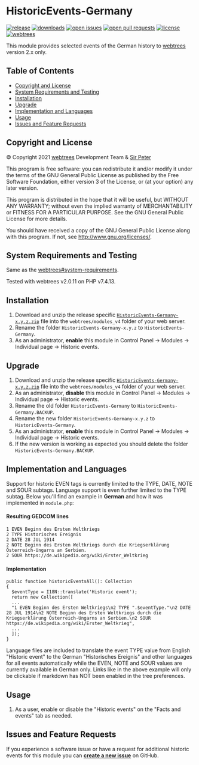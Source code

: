 # HistoricEvents-Germany

[![release](https://img.shields.io/github/v/release/reteP-riS/HistoricEvents-Germany)](https://github.com/reteP-riS/HistoricEvents-Germany/releases "release")
[![downloads](https://img.shields.io/github/downloads/reteP-riS/HistoricEvents-Germany/total.svg)](https://github.com/reteP-riS/HistoricEvents-Germany/releases "downloads")
[![open issues](https://img.shields.io/github/issues-raw/reteP-riS/HistoricEvents-Germany)](https://github.com/reteP-riS/HistoricEvents-Germany/issues?state=open "issues")
[![open pull requests](https://img.shields.io/github/issues-pr-raw/reteP-riS/HistoricEvents-Germany)](https://github.com/reteP-riS/HistoricEvents-Germany/pulls "pull requests")
[![license](https://img.shields.io/github/license/reteP-riS/HistoricEvents-Germany)](https://github.com/reteP-riS/HistoricEvents-Germany/blob/main/LICENSE.md "license")
[![webtrees](https://img.shields.io/static/v1?label=webtrees&message=v2.x&color=blue)](https://github.com/fisharebest/webtrees "webtrees")

This module provides selected events of the German history to [webtrees](https://github.com/fisharebest/webtrees) version 2.x only.

## Table of Contents

* [Copyright and License](#copyright-and-license)
* [System Requirements and Testing](#system-requirements-and-testing)
* [Installation](#installation)
* [Upgrade](#upgrade)
* [Implementation and Languages](#implementation-and-languages)
* [Usage](#usage)
* [Issues and Feature Requests](#issues-and-feature-requests)

## Copyright and License

© Copyright 2021 [webtrees](https://github.com/fisharebest/webtrees "webtrees") Development Team & [Sir Peter](https://github.com/reteP-riS/HistoricEvents-Germany "Sir Peter")

This program is free software: you can redistribute it and/or modify it under the terms of the GNU General Public License as published by the Free Software Foundation, either version 3 of the License, or (at your option) any later version.

This program is distributed in the hope that it will be useful, but WITHOUT ANY WARRANTY; without even the implied warranty of MERCHANTABILITY or FITNESS FOR A PARTICULAR PURPOSE. See the GNU General Public License for more details.

You should have received a copy of the GNU General Public License along with this program. If not, see <http://www.gnu.org/licenses/>.

## System Requirements and Testing

Same as the [webtrees#system-requirements](https://github.com/fisharebest/webtrees#system-requirements).

Tested with webtrees v2.0.11 on PHP v7.4.13.

## Installation

1. Download and unzip the release specific [`HistoricEvents-Germany-x.y.z.zip`](https://github.com/reteP-riS/HistoricEvents-Germany/releases "release") file into the `webtrees/modules_v4` folder of your web server.
2. Rename the folder `HistoricEvents-Germany-x.y.z` to `HistoricEvents-Germany`.
3. As an administrator, **enable** this module in Control Panel -> Modules -> Individual page -> Historic events.

## Upgrade

1. Download and unzip the release specific [`HistoricEvents-Germany-x.y.z.zip`](https://github.com/reteP-riS/HistoricEvents-Germany/releases "release") file into the `webtrees/modules_v4` folder of your web server.
2. As an administrator, **disable** this module in Control Panel -> Modules -> Individual page -> Historic events.
3. Rename the old folder `HistoricEvents-Germany` to `HistoricEvents-Germany.BACKUP`.
4. Rename the new folder `HistoricEvents-Germany-x.y.z` to `HistoricEvents-Germany`.
5. As an administrator, **enable** this module in Control Panel -> Modules -> Individual page -> Historic events.
6. If the new version is working as expected you should delete the folder `HistoricEvents-Germany.BACKUP`.

## Implementation and Languages

Support for historic EVEN tags is currently limited to the TYPE, DATE, NOTE and SOUR subtags. Language support is even further limited to the TYPE subtag. Below you'll find an example in **German** and how it was implemented in `module.php`:

#### Resulting GEDCOM lines 
    1 EVEN Beginn des Ersten Weltkriegs
    2 TYPE Historisches Ereignis
    2 DATE 28 JUL 1914
    2 NOTE Beginn des Ersten Weltkriegs durch die Kriegserklärung Österreich-Ungarns an Serbien.
    2 SOUR https://de.wikipedia.org/wiki/Erster_Weltkrieg

#### Implementation

    public function historicEventsAll(): Collection
    {
      $eventType = I18N::translate('Historic event');
      return new Collection([
      ...
      "1 EVEN Beginn des Ersten Weltkriegs\n2 TYPE ".$eventType."\n2 DATE 28 JUL 1914\n2 NOTE Beginn des Ersten Weltkriegs durch die Kriegserklärung Österreich-Ungarns an Serbien.\n2 SOUR https://de.wikipedia.org/wiki/Erster_Weltkrieg",
      ...
      ]);
    }

Language files are included to translate the event TYPE value from English "Historic event" to the German "Historisches Ereignis" and other languages for all events automatically while the EVEN, NOTE and SOUR values are currently available in German only. Links like in the above example will only be clickable if markdown has NOT been enabled in the tree preferences. 

## Usage

1. As a user, enable or disable the "Historic events" on the "Facts and events" tab as needed.

## Issues and Feature Requests

If you experience a software issue or have a request for additional historic events for this module you can [**create a new issue**](https://github.com/reteP-riS/HistoricEvents-Germany/issues?state=open "create new issue") on GitHub.
